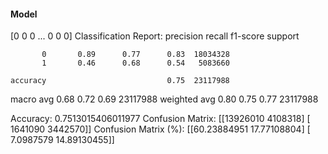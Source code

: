 #### Model
[0 0 0 ... 0 0 0]
Classification Report:
              precision    recall  f1-score   support

           0       0.89      0.77      0.83  18034328
           1       0.46      0.68      0.54   5083660

    accuracy                           0.75  23117988
   macro avg       0.68      0.72      0.69  23117988
weighted avg       0.80      0.75      0.77  23117988

Accuracy: 0.7513015406011977
Confusion Matrix:
[[13926010  4108318]
 [ 1641090  3442570]]
Confusion Matrix (%):
[[60.23884951 17.77108804]
 [ 7.0987579  14.89130455]]

